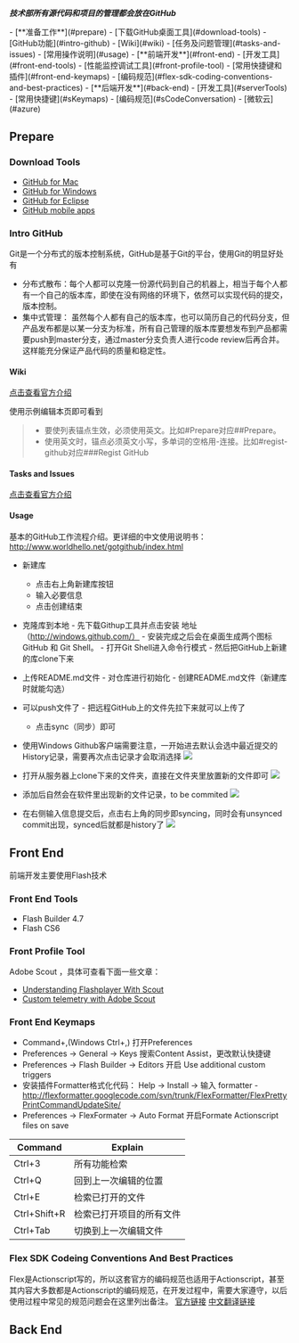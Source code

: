 ***技术部所有源代码和项目的管理都会放在GitHub***

<p></p>
- [**准备工作**](#prepare)
	- [下载GitHub桌面工具](#download-tools)
	- [GitHub功能](#intro-github)
		- [Wiki](#wiki)
		- [任务及问题管理](#tasks-and-issues)
		- [常用操作说明](#usage)			
- [**前端开发**](#front-end)
	- [开发工具](#front-end-tools)
	- [性能监控调试工具](#front-profile-tool)
	- [常用快捷键和插件](#front-end-keymaps)
	- [编码规范](#flex-sdk-coding-conventions-and-best-practices)
- [**后端开发**](#back-end)
	- [开发工具](#serverTools)
	- [常用快捷键](#sKeymaps)
	- [编码规范](#sCodeConversation)
	- [微软云](#azure)

## Prepare

### Download Tools

- [GitHub for Mac](http://mac.github.com/)
- [GitHub for Windows](http://windows.github.com/)
- [GitHub for Eclipse](http://eclipse.github.com/)
- [GitHub mobile apps](http://mobile.github.com/)

### Intro GitHub

Git是一个分布式的版本控制系统，GitHub是基于Git的平台，使用Git的明显好处有
- 分布式散布：每个人都可以克隆一份源代码到自己的机器上，相当于每个人都有一个自己的版本库，即使在没有网络的环境下，依然可以实现代码的提交，版本控制。
- 集中式管理：	虽然每个人都有自己的版本库，也可以简历自己的代码分支，但产品发布都是以某一分支为标准，所有自己管理的版本库要想发布到产品都需要push到master分支，通过master分支负责人进行code review后再合并。这样能充分保证产品代码的质量和稳定性。

#### Wiki

[点击查看官方介绍](https://github.com/features/projects/wikis)

使用示例编辑本页即可看到

> - 要使列表锚点生效，必须使用英文。比如#Prepare对应##Prepare。
> - 使用英文时，锚点必须英文小写，多单词的空格用-连接。比如#regist-github对应###Regist GitHub

#### Tasks and Issues

[点击查看官方介绍](https://github.com/features/projects/issues)

#### Usage

基本的GitHub工作流程介绍。更详细的中文使用说明书：http://www.worldhello.net/gotgithub/index.html 

- 新建库
	- 点击右上角新建库按钮
	- 输入必要信息
	- 点击创建结束
	
- 克隆库到本地
        - 先下载Githup工具并点击安装  地址（http://windows.github.com/）
        - 安装完成之后会在桌面生成两个图标 GitHub 和 Git Shell。
        - 打开Git Shell进入命令行模式
        - 然后把GitHub上新建的库clone下来
        
- 上传README.md文件
        - 对仓库进行初始化
        - 创建README.md文件（新建库时就能勾选）
        
- 可以push文件了
        - 把远程GitHub上的文件先拉下来就可以上传了
	- 点击sync（同步）即可

- 使用Windows Github客户端需要注意，一开始进去默认会选中最近提交的History记录，需要再次点击记录才会取消选择 ![](assets/githubHistory.png) 
- 打开从服务器上clone下来的文件夹，直接在文件夹里放置新的文件即可 ![](assets/openFolder.png)
- 添加后自然会在软件里出现新的文件记录，to be commited ![](assets/newFile.png) 
- 在右侧输入信息提交后，点击右上角的同步即syncing，同时会有unsynced commit出现，synced后就都是history了 ![](assets/syncing.png) 

## Front End

前端开发主要使用Flash技术

### Front End Tools

- Flash Builder 4.7
- Flash CS6

### Front Profile Tool

Adobe Scout ，具体可查看下面一些文章：
- [Understanding Flashplayer With Scout](http://www.adobe.com/devnet/scout/articles/understanding-flashplayer-with-scout.html)
- [Custom telemetry with Adobe Scout](http://www.adobe.com/devnet/scout/articles/adobe-scout-custom-telemetry.html)

### Front End Keymaps

- Command+,(Windows Ctrl+,) 打开Preferences
- Preferences -> General -> Keys 搜索Content Assist，更改默认快捷键
- Preferences -> Flash Builder -> Editors 开启 Use additional custom triggers
- 安装插件Formatter格式化代码： Help -> Install -> 输入 formatter - http://flexformatter.googlecode.com/svn/trunk/FlexFormatter/FlexPrettyPrintCommandUpdateSite/
- Preferences -> FlexFormater -> Auto Format 开启Formate Actionscript files on save

Command | Explain
---| ---
Ctrl+3 | 所有功能检索
Ctrl+Q | 回到上一次编辑的位置
Ctrl+E | 检索已打开的文件
Ctrl+Shift+R | 检索已打开项目的所有文件
Ctrl+Tab | 切换到上一次编辑文件


### Flex SDK Codeing Conventions And Best Practices

Flex是Actionscript写的，所以这套官方的编码规范也适用于Actionscript，甚至其内容大多数都是Actionscript的编码规范，在开发过程中，需要大家遵守，以后使用过程中常见的规范问题会在这里列出备注。
[官方链接](http://sourceforge.net/adobe/flexsdk/wiki/Coding%20Conventions/)
[中文翻译链接](http://wenku.baidu.com/view/28f485f7ba0d4a7302763a19.html)

## Back End

